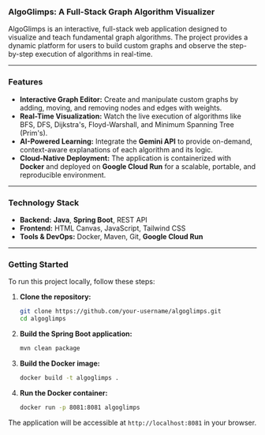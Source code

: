 
### AlgoGlimps: A Full-Stack Graph Algorithm Visualizer

AlgoGlimps is an interactive, full-stack web application designed to visualize and teach fundamental graph algorithms. The project provides a dynamic platform for users to build custom graphs and observe the step-by-step execution of algorithms in real-time.

-----

### Features

  * **Interactive Graph Editor:** Create and manipulate custom graphs by adding, moving, and removing nodes and edges with weights.
  * **Real-Time Visualization:** Watch the live execution of algorithms like BFS, DFS, Dijkstra's, Floyd-Warshall, and Minimum Spanning Tree (Prim's).
  * **AI-Powered Learning:** Integrate the **Gemini API** to provide on-demand, context-aware explanations of each algorithm and its logic.
  * **Cloud-Native Deployment:** The application is containerized with **Docker** and deployed on **Google Cloud Run** for a scalable, portable, and reproducible environment.

-----

### Technology Stack

  * **Backend:** **Java**, **Spring Boot**, REST API
  * **Frontend:** HTML Canvas, JavaScript, Tailwind CSS
  * **Tools & DevOps:** Docker, Maven, Git, **Google Cloud Run**

-----

### Getting Started

To run this project locally, follow these steps:

1.  **Clone the repository:**
    ```bash
    git clone https://github.com/your-username/algoglimps.git
    cd algoglimps
    ```
2.  **Build the Spring Boot application:**
    ```bash
    mvn clean package
    ```
3.  **Build the Docker image:**
    ```bash
    docker build -t algoglimps .
    ```
4.  **Run the Docker container:**
    ```bash
    docker run -p 8081:8081 algoglimps
    ```

The application will be accessible at `http://localhost:8081` in your browser.
